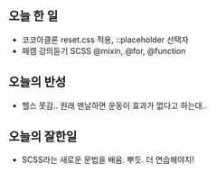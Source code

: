 ## 오늘 한 일
- 코코아클론 reset.css 적용, ::placeholder 선택자
- 패캠 강의듣기 SCSS @mixin, @for, @function

## 오늘의 반성
- 헬스 못감.. 원래 맨날하면 운동이 효과가 없다고 하는대..

## 오늘의 잘한일
- SCSS라는 새로운 문법을 배움. 뿌듯. 더 연습해야지!
